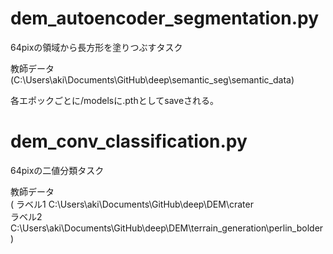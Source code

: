 # dem_autoencoder_segmentation.py
64pixの領域から長方形を塗りつぶすタスク

教師データ
(C:\Users\aki\Documents\GitHub\deep\semantic_seg\semantic_data)

各エポックごとに/modelsに.pthとしてsaveされる。

# dem_conv_classification.py

64pixの二値分類タスク

教師データ  
(
    ラベル1
    C:\Users\aki\Documents\GitHub\deep\DEM\crater  
    ラベル2
    C:\Users\aki\Documents\GitHub\deep\DEM\terrain_generation\perlin_bolder
)

